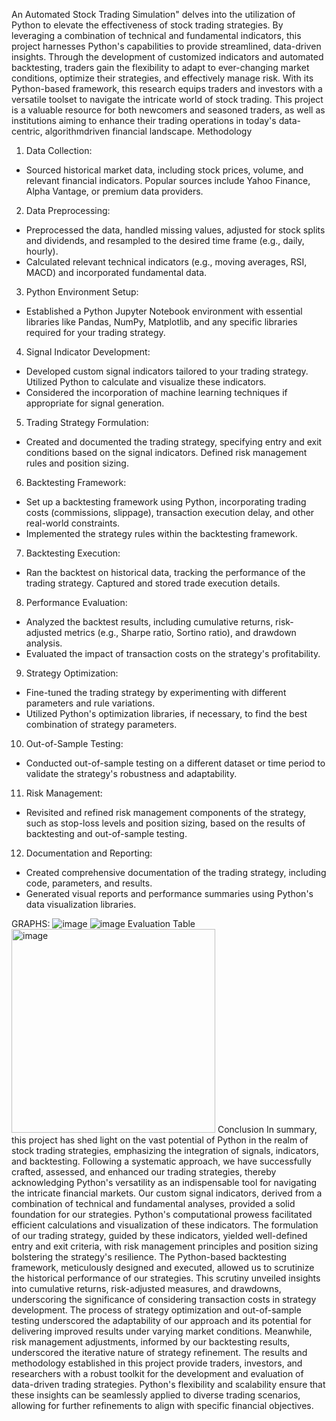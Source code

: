 An Automated Stock Trading Simulation" delves into the utilization of Python to elevate the
effectiveness of stock trading strategies. By leveraging a combination of technical and
fundamental indicators, this project harnesses Python's capabilities to provide streamlined,
data-driven insights. Through the development of customized indicators and automated
backtesting, traders gain the flexibility to adapt to ever-changing market conditions, optimize
their strategies, and effectively manage risk. With its Python-based framework, this research
equips traders and investors with a versatile toolset to navigate the intricate world of stock
trading. This project is a valuable resource for both newcomers and seasoned traders, as well
as institutions aiming to enhance their trading operations in today's data-centric, algorithmdriven
financial landscape.
Methodology
1. Data Collection:
- Sourced historical market data, including stock prices, volume, and relevant financial
indicators. Popular sources include Yahoo Finance, Alpha Vantage, or premium data
providers.
2. Data Preprocessing:
- Preprocessed the data, handled missing values, adjusted for stock splits and dividends, and
resampled to the desired time frame (e.g., daily, hourly).
- Calculated relevant technical indicators (e.g., moving averages, RSI, MACD) and
incorporated fundamental data.
3. Python Environment Setup:
- Established a Python Jupyter Notebook environment with essential libraries like Pandas,
NumPy, Matplotlib, and any specific libraries required for your trading strategy.
4. Signal Indicator Development:
- Developed custom signal indicators tailored to your trading strategy. Utilized Python to
calculate and visualize these indicators.
- Considered the incorporation of machine learning techniques if appropriate for signal
generation.
5. Trading Strategy Formulation:
- Created and documented the trading strategy, specifying entry and exit conditions based
on the signal indicators. Defined risk management rules and position sizing.
6. Backtesting Framework:
- Set up a backtesting framework using Python, incorporating trading costs (commissions,
slippage), transaction execution delay, and other real-world constraints.
- Implemented the strategy rules within the backtesting framework.
7. Backtesting Execution:
- Ran the backtest on historical data, tracking the performance of the trading strategy.
Captured and stored trade execution details.
8. Performance Evaluation:
- Analyzed the backtest results, including cumulative returns, risk-adjusted metrics (e.g.,
Sharpe ratio, Sortino ratio), and drawdown analysis.
- Evaluated the impact of transaction costs on the strategy's profitability.
9. Strategy Optimization:
- Fine-tuned the trading strategy by experimenting with different parameters and rule
variations.
- Utilized Python's optimization libraries, if necessary, to find the best combination of
strategy parameters.
10. Out-of-Sample Testing:
- Conducted out-of-sample testing on a different dataset or time period to validate the
strategy's robustness and adaptability.
11. Risk Management:
- Revisited and refined risk management components of the strategy, such as stop-loss
levels and position sizing, based on the results of backtesting and out-of-sample testing.
12. Documentation and Reporting:
- Created comprehensive documentation of the trading strategy, including code,
parameters, and results.
- Generated visual reports and performance summaries using Python's data visualization
libraries.

GRAPHS:
![image](https://github.com/user-attachments/assets/4cdd67b6-f22d-499d-9d71-69c7be9a863a)
![image](https://github.com/user-attachments/assets/1a2e542b-87ed-41ff-8f7b-d62e2d853e5c)
Evaluation Table
<img width="326" alt="image" src="https://github.com/user-attachments/assets/734e3bdc-7b57-43f7-9a92-45b8be5a56bf">
Conclusion
In summary, this project has shed light on the vast potential of Python in the realm of stock
trading strategies, emphasizing the integration of signals, indicators, and backtesting.
Following a systematic approach, we have successfully crafted, assessed, and enhanced our
trading strategies, thereby acknowledging Python's versatility as an indispensable tool for
navigating the intricate financial markets.
Our custom signal indicators, derived from a combination of technical and fundamental
analyses, provided a solid foundation for our strategies. Python's computational prowess
facilitated efficient calculations and visualization of these indicators. The formulation of our
trading strategy, guided by these indicators, yielded well-defined entry and exit criteria, with
risk management principles and position sizing bolstering the strategy's resilience.
The Python-based backtesting framework, meticulously designed and executed, allowed us to
scrutinize the historical performance of our strategies. This scrutiny unveiled insights into
cumulative returns, risk-adjusted measures, and drawdowns, underscoring the significance of
considering transaction costs in strategy development.
The process of strategy optimization and out-of-sample testing underscored the adaptability
of our approach and its potential for delivering improved results under varying market
conditions. Meanwhile, risk management adjustments, informed by our backtesting results,
underscored the iterative nature of strategy refinement.
The results and methodology established in this project provide traders, investors, and
researchers with a robust toolkit for the development and evaluation of data-driven trading
strategies. Python's flexibility and scalability ensure that these insights can be seamlessly
applied to diverse trading scenarios, allowing for further refinements to align with specific
financial objectives.
